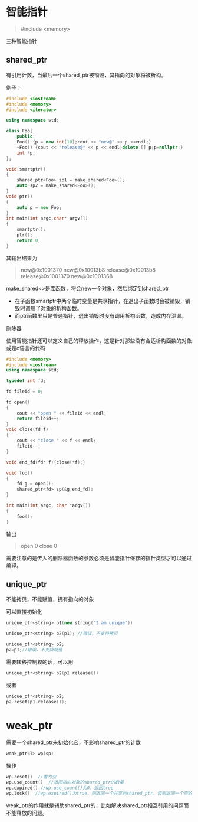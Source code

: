 # 智能指针

> \#include \<memory>

三种智能指针
## shared_ptr

有引用计数，当最后一个shared_ptr被销毁，其指向的对象将被析构。

例子：
```cpp
#include <iostream>
#include <memory>
#include <iterator>

using namespace std;

class Foo{
    public:
    Foo() {p = new int[10];cout << "new@" << p <<endl;}
    ~Foo() {cout << "release@" << p << endl;delete [] p;p=nullptr;}
    int *p;
};

void smartptr()
{
    shared_ptr<Foo> sp1 = make_shared<Foo>();
    auto sp2 = make_shared<Foo>();
}
void ptr()
{
    auto p = new Foo;
}
int main(int argc,char* argv[])
{
    smartptr();
    ptr();
    return 0;
}
```
其输出结果为
> new@0x1001370
new@0x10013b8
release@0x10013b8
release@0x1001370
new@0x1001368

make_shared\<>是库函数，将会new一个对象，然后绑定到shared_ptr

- 在子函数smartptr中两个临时变量是共享指针，在退出子函数时会被销毁，销毁时调用了对象的析构函数。
- 而ptr函数里只是普通指针，退出销毁时没有调用析构函数，造成内存泄漏。

删除器

使用智能指针还可以定义自己的释放操作，这是针对那些没有合适析构函数的对象或是c语言的代码
```cpp
#include <memory>
#include <iostream>
using namespace std;

typedef int fd;

fd fileid = 0;

fd open()
{
    cout << "open " << fileid << endl;
    return fileid++;
}
void close(fd f)
{
    cout << "close " << f << endl;
    fileid--;
}

void end_fd(fd* f){close(*f);}

void foo()
{
    fd g = open();
    shared_ptr<fd> sp(&g,end_fd);
}

int main(int argc, char *argv[])
{
    foo();
}
```
输出
>open 0
close 0

需要注意的是传入的删除器函数的参数必须是智能指针保存的指针类型才可以通过编译。

## unique_ptr

不能拷贝，不能赋值，拥有指向的对象

可以直接初始化
```cpp
unique_ptr<string> p1(new string("I am unique"))
```
```cpp
unique_ptr<string> p2(p1); //错误，不支持拷贝
```
```cpp
unique_ptr<string> p2;
p2=p1;//错误，不支持赋值
```

需要转移控制权的话，可以用
```cpp
unique_ptr<string> p2(p1.release())
```
或者
```cpp
unique_ptr<string> p2;
p2.reset(p1.release());
```

# weak_ptr

需要一个shared_ptr来初始化它，不影响shared_ptr的计数
```cpp
weak_ptr<T> wp(sp)
```
操作
```cpp
wp.reset()  //置为空
wp.use_count()  //返回指向对象的shared_ptr的数量
wp.expired() //wp.use_count()为0，返回true
wp.lock()  //wp.expired()为true，则返回一个共享的shared_ptr，否则返回一个空的shared_ptr
```
weak_ptr的作用就是辅助shared_ptr的，比如解决shared_ptr相互引用的问题而不能释放的问题。
